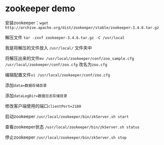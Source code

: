 # zookeeper demo
安装zookeeper：`wget http://archive.apache.org/dist/zookeeper/stable/zookeeper-3.4.6.tar.gz`

解压文件 `tar -zxvf zookeeper-3.4.6.tar.gz -C /usr/local`

我是将解压的文件放入 `/usr/local/` 文件夹中

将解压出来的文件`mv /usr/local/zookeeper/conf/zoo_sample.cfg /usr/local/zookeeper/conf/zoo.cfg` 改名为`zoo.cfg`

编辑配置文件`vi /usr/local/zookeeper/conf/zoo.cfg`

添加`data=数据存储目录`

添加`dataLogDir=数据日志存储目录`

修改客户端使用的端口`clientPort=2188`

启动zookeeper `/usr/local/zookeeper/bin/zkServer.sh start`

查看zookeeper状态 `/usr/local/zookeeper/bin/zkServer.sh status`

停止zookeeper `/usr/local/zookeeper/bin/zkServer.sh stop`
